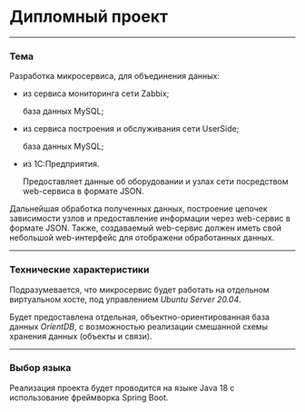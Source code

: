 # Дипломный проект

---

### Тема

Разработка микросервиса, для объединения данных:
- из сервиса мониторинга сети Zabbix;

    база данных MySQL;
- из сервиса построения и обслуживания сети UserSide;

    база данных MySQL;
- из 1С:Предприятия.

    Предоставляет данные об оборудовании и узлах сети посредством web-сервиса в формате JSON.

Дальнейшая обработка полученных данных, построение цепочек зависимости узлов и предоставление информации через web-сервис в формате JSON. Также, создаваемый web-сервис должен иметь свой небольшой web-интерфейс для отображени обработанных данных.

---

### Технические характеристики

Подразумевается, что микросервис будет работать на отдельном виртуальном хосте, под управлением *Ubuntu Server 20.04*.

Будет предоставлена отдельная, объектно-ориентированная база данных *OrientDB*, с возможностью реализации смешанной схемы хранения данных (объекты и связи).

---

### Выбор языка

Реализация проекта будет проводится на языке Java 18 с использование фреймворка Spring Boot.